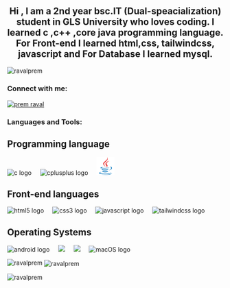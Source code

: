 <h2 align="center">Hi , I am a 2nd year bsc.IT (Dual-speacialization) student in GLS University who loves coding. I learned  c ,c++ ,core java programming language. For Front-end I learned html,css, tailwindcss, javascript and For Database I learned mysql.</h2>

<p align="left"> <img src="https://komarev.com/ghpvc/?username=ravalprem&label=Profile%20views&color=0e75b6&style=flat" alt="ravalprem" /> </p>

<!--<p align="left"> <a href="https://github.com/ryo-ma/github-profile-trophy"><img src="https://github-profile-trophy.vercel.app/?username=ravalprem" alt="ravalprem" /></a> </p> -->

<h3 align="left">Connect with me:</h3>
<p align="left">
<a href="https://linkedin.com/in/prem raval" target="blank"><img align="center" src="https://raw.githubusercontent.com/rahuldkjain/github-profile-readme-generator/master/src/images/icons/Social/linked-in-alt.svg" alt="prem raval" height="30" width="40" /></a>
</p>

<h3 align="left">Languages and Tools:</h3>
<h2>Programming language</h2>
<p align="left"> 
  <img src="https://img.shields.io/badge/C-A8B9CC?style=for-the-badge&logo=c&logoColor=white" alt="c logo"  />
  <img width="12" />
  <img src="https://img.shields.io/badge/C++-00599C?style=for-the-badge&logo=cplusplus&logoColor=white"  alt="cplusplus logo"  />
  <img width="12" />
  <img src="https://raw.githubusercontent.com/devicons/devicon/master/icons/java/java-original.svg" alt="java" width="42" height="42" />
  <img width="12" />
    
<h2>Front-end languages</h2>
<p algin="left"> 
    <img src="https://img.shields.io/badge/HTML5-E34F26?style=for-the-badge&logo=html5&logoColor=white"  alt="html5 logo"  />
    <img width="12" />
    <img src="https://img.shields.io/badge/CSS3-1572B6?style=for-the-badge&logo=css3&logoColor=white"  alt="css3 logo"  />
    <img width="12" />
    <img src="https://img.shields.io/badge/JavaScript-F7DF1E?style=for-the-badge&logo=javascript&logoColor=black" alt="javascript logo"  />
    <img width="12" />
    <img src="https://img.shields.io/badge/TailwindCSS-06B6D4?style=for-the-badge&logo=tailwindcss&logoColor=white" alt="tailwindcss logo" />

</p>

<h2>Operating Systems</h2>
<p align="left">
    <img src="https://img.shields.io/badge/Android-3DDC84?style=for-the-badge&logo=android&logoColor=white" alt="android logo"  />
  <img width="12" />
  <img src="https://img.shields.io/badge/Windows-0078D6?style=for-the-badge&logo=windows&logoColor=white"  />
  <img width="12" />
  <img src="https://img.shields.io/badge/Ubuntu-E95420?style=for-the-badge&logo=ubuntu&logoColor=white"  />
  <img width="12" />
  <img src="https://img.shields.io/badge/Apple%20macOS-black?style=for-the-badge" alt="macOS logo" height="70" />
</p>
   

<p><img align="left" src="https://github-readme-stats.vercel.app/api/top-langs?username=ravalprem&show_icons=true&locale=en&layout=compact" alt="ravalprem" /></p>

<p>&nbsp;<img align="center" src="https://github-readme-stats.vercel.app/api?username=ravalprem&show_icons=true&locale=en" alt="ravalprem" /></p>

<p><img align="center" src="https://github-readme-streak-stats.herokuapp.com/?user=ravalprem&" alt="ravalprem" /></p>
